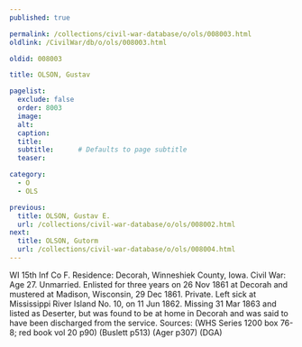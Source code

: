 ```yaml
---
published: true

permalink: /collections/civil-war-database/o/ols/008003.html
oldlink: /CivilWar/db/o/ols/008003.html

oldid: 008003

title: OLSON, Gustav

pagelist:
  exclude: false
  order: 8003
  image: 
  alt:
  caption:
  title:
  subtitle:      # Defaults to page subtitle
  teaser:

category: 
  - O 
  - OLS

previous:
  title: OLSON, Gustav E.
  url: /collections/civil-war-database/o/ols/008002.html  
next:
  title: OLSON, Gutorm
  url: /collections/civil-war-database/o/ols/008004.html   
---
```

WI 15th Inf Co F. Residence: Decorah, Winneshiek County, Iowa. Civil War: Age 27. Unmarried. Enlisted for three years on 26 Nov 1861 at Decorah and mustered at Madison, Wisconsin, 29 Dec 1861. Private. Left sick at Mississippi River Island No. 10, on 11 Jun 1862. Missing 31 Mar 1863 and listed as Deserter, but was found to be at home in Decorah and was said to have been discharged from the service. Sources: (WHS Series 1200 box 76-8; red book vol 20 p90) (Buslett p513) (Ager p307) (DGA)